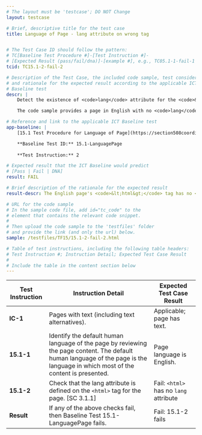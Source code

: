 ```yaml
---
# The layout must be 'testcase'; DO NOT Change
layout: testcase

# Brief, descriptive title for the test case
title: Language of Page - lang attribute on wrong tag


# The Test Case ID should follow the pattern: 
# TC[Baseline Test Procedure #]-[Test Instruction #]-
# [Expected Result (pass/fail/dna)]-[example #], e.g., TC05.1-1-fail-1
tcid: TC15.1-2-fail-2

# Description of the Test Case, the included code sample, test considerations,
# and rationale for the expected result according to the applicable ICT
# Baseline test
descr: | 
    Detect the existence of <code>lang</code> attribute for the <code>&lt;html&gt;</code> tag. 

    The code sample provides a page in English with no <code>lang</code> attribute on the <code>&lt;html&gt;</code> tag. Instead, the <code>lang</code> attribute is on the <code>&lt;head&gt;</code> tag. A successful test should identify a FAIL for Baseline 15.1-LanguagePage.

# Reference and link to the applicable ICT Baseline test
app-baseline: | 
    [15.1 Test Procedure for Language of Page](https://section508coordinators.github.io/ICTTestingBaseline/15Language.html#151-test-procedure-for-language-of-page)

    **Baseline Test ID:** 15.1-LanguagePage
    
    **Test Instruction:** 2

# Expected result that the ICT Baseline would predict
# [Pass | Fail | DNA]
result: FAIL

# Brief description of the rationale for the expected result
result-descr: The English page's <code>&lt;html&gt;</code> tag has no <code>lang</code> attribute. The <code>lang</code> attribute is on the a <code>&lt;head&gt;</code> tag, which is incorrect.

# URL for the code sample
# In the sample code file, add id="tc_code" to the 
# element that contains the relevant code snippet.
#
# Then upload the code sample to the 'testfiles' folder 
# and provide the link (and only the url) below.
sample: /testfiles/TF15/15.1-2-fail-2.html

# Table of test instructions, including the following table headers: 
# Test Instruction #; Instruction Detail; Expected Test Case Result
#
# Include the table in the content section below
---
```

| Test Instruction | Instruction Detail | Expected Test Case Result |
|------------------|--------------------|---------------------------|
| **IC-1** | Pages with text (including text alternatives).| Applicable; page has text. |
| **15.1-1** | Identify the default human language of the page by reviewing the page content. The default human language of the page is the language in which most of the content is presented. | Page language is English. | 
| **15.1-2** | Check that the lang attribute is defined on the `<html>` tag for the page. [SC 3.1.1] | Fail: `<html>` has no `lang` attribute |
| **Result** | If any of the above checks fail, then Baseline Test 15.1-LanguagePage fails. | Fail: 15.1-2 fails |